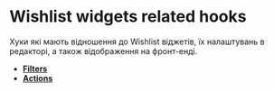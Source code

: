 # Wishlist widgets related hooks

Хуки які мають відношення до Wishlist віджетів, їх налаштувань в редакторі, а також відображення на фронт-енді.

* **<a href="/18-jet-compare-wishlist/01-hooks/01-widgets/02-wishlist/filters.md">Filters</a>**
* **<a href="/18-jet-compare-wishlist/01-hooks/01-widgets/02-wishlist/actions.md">Actions</a>**